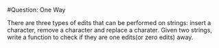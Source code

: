 #Question: One Way

There are three types of edits that can be performed on strings: insert a character, remove a character and replace a charater. Given two strings, write a function to check if they are one edits(or zero edits) away.